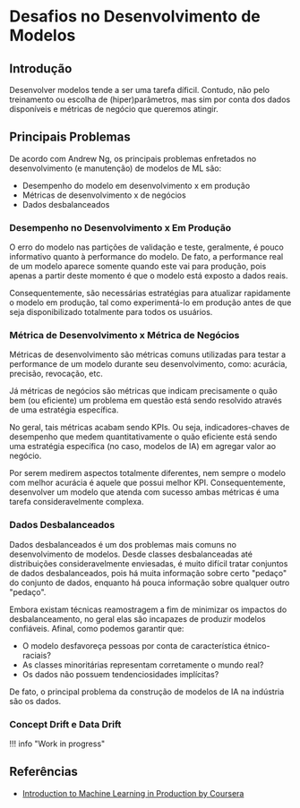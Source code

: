 # Desafios no Desenvolvimento de Modelos

## Introdução

Desenvolver modelos tende a ser uma tarefa díficil. Contudo, não pelo treinamento ou escolha de (hiper)parâmetros, mas sim por conta dos dados disponíveis e métricas de negócio que queremos atingir.

## Principais Problemas

De acordo com Andrew Ng, os principais problemas enfretados no desenvolvimento (e manutenção) de modelos de ML são:

- Desempenho do modelo em desenvolvimento x em produção
- Métricas de desenvolvimento x de negócios
- Dados desbalanceados

### Desempenho no Desenvolvimento x Em Produção

O erro do modelo nas partições de validação e teste, geralmente, é pouco informativo quanto à performance do modelo. De fato, a performance real de um modelo aparece somente quando este vai para produção, pois apenas a partir deste momento é que o modelo está exposto a dados reais.

Consequentemente, são necessárias estratégias para atualizar rapidamente o modelo em produção, tal como experimentá-lo em produção antes de que seja disponibilizado totalmente para todos os usuários.

### Métrica de Desenvolvimento x Métrica de Negócios

Métricas de desenvolvimento são métricas comuns utilizadas para testar a performance de um modelo durante seu desenvolvimento, como: acurácia, precisão, revocação, etc.

Já métricas de negócios são métricas que indicam precisamente o quão bem (ou eficiente) um problema em questão está sendo resolvido através de uma estratégia específica.

No geral, tais métricas acabam sendo KPIs. Ou seja, indicadores-chaves de desempenho que medem quantitativamente o quão eficiente está sendo uma estratégia específica (no caso, modelos de IA) em agregar valor ao negócio.

Por serem medirem aspectos totalmente diferentes, nem sempre o modelo com melhor acurácia é aquele que possui melhor KPI. Consequentemente, desenvolver um modelo que atenda com sucesso ambas métricas é uma tarefa consideravelmente complexa.

### Dados Desbalanceados

Dados desbalanceados é um dos problemas mais comuns no desenvolvimento de modelos. Desde classes desbalanceadas até distribuições consideravelmente enviesadas, é muito difícil tratar conjuntos de dados desbalanceados, pois há muita informação sobre certo "pedaço" do conjunto de dados, enquanto há pouca informação sobre qualquer outro "pedaço".

Embora existam técnicas reamostragem a fim de minimizar os impactos do desbalanceamento, no geral elas são incapazes de produzir modelos confiáveis. Afinal, como podemos garantir que:

- O modelo desfavoreça pessoas por conta de característica étnico-raciais?
- As classes minoritárias representam corretamente o mundo real?
- Os dados não possuem tendenciosidades implícitas?

De fato, o principal problema da construção de modelos de IA na indústria são os dados.

### Concept Drift e Data Drift

!!! info "Work in progress"

## Referências

- [Introduction to Machine Learning in Production by Coursera](https://www.coursera.org/learn/introduction-to-machine-learning-in-production)
